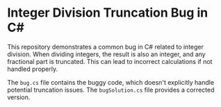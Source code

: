 # Integer Division Truncation Bug in C#

This repository demonstrates a common bug in C# related to integer division. When dividing integers, the result is also an integer, and any fractional part is truncated.  This can lead to incorrect calculations if not handled properly.

The `bug.cs` file contains the buggy code, which doesn't explicitly handle potential truncation issues. The `bugSolution.cs` file provides a corrected version.